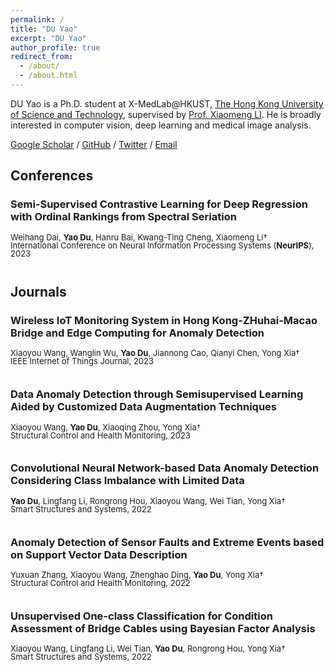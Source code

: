 ```yaml
---
permalink: /
title: "DU Yao"
excerpt: "DU Yao"
author_profile: true
redirect_from: 
  - /about/
  - /about.html
---
```


DU Yao is a Ph.D. student at X-MedLab@HKUST, [The Hong Kong University of Science and Technology](https://hkust.edu.hk/), supervised by [Prof. Xiaomeng LI](https://xmengli.github.io/). He is broadly interested in computer vision, deep learning and medical image analysis.

[Google Scholar](https://scholar.google.com.hk/citations?user=8krbrWsAAAAJ&hl=zh-CN) / [GitHub](https://github.com/duyao-art) / [Twitter](https://twitter.com/yao53513502) / [Email](ydubf@connect.ust.hk)


Conferences
-----
### Semi-Supervised Contrastive Learning for Deep Regression with Ordinal Rankings from Spectral Seriation
<p style="line-height:1.0">
<font size="2">
Weihang Dai, <strong>Yao Du</strong>, Hanru Bai, Kwang-Ting Cheng, Xiaomeng Li†<br />
International Conference on Neural Information Processing Systems (<strong>NeurIPS</strong>), 2023<br />
<br />
</font>
</p>

Journals
-----
### Wireless IoT Monitoring System in Hong Kong-ZHuhai-Macao Bridge and Edge Computing for Anomaly Detection
<p style="line-height:1.0">
<font size="2">
Xiaoyou Wang, Wanglin Wu, <strong>Yao Du</strong>, Jiannong Cao, Qianyi Chen, Yong Xia†<br />
IEEE Internet of Things Journal, 2023<br />
<br />
</font>
</p>

### Data Anomaly Detection through Semisupervised Learning Aided by Customized Data Augmentation Techniques
<p style="line-height:1.0">
<font size="2">
Xiaoyou Wang, <strong>Yao Du</strong>, Xiaoqing Zhou, Yong Xia†<br />
Structural Control and Health Monitoring, 2023<br />
<br />
</font>
</p>

### Convolutional Neural Network-based Data Anomaly Detection Considering Class Imbalance with Limited Data
<p style="line-height:1.0">
<font size="2">
<strong>Yao Du</strong>, Lingfang Li, Rongrong Hou, Xiaoyou Wang, Wei Tian, Yong Xia†<br />
Smart Structures and Systems, 2022<br />
<br />
</font>
</p>

### Anomaly Detection of Sensor Faults and Extreme Events based on Support Vector Data Description
<p style="line-height:1.0">
<font size="2">
Yuxuan Zhang, Xiaoyou Wang, Zhenghao Ding, <strong>Yao Du</strong>, Yong Xia†<br />
Structural Control and Health Monitoring, 2022<br />
<br />
</font>
</p>

### Unsupervised One-class Classification for Condition Assessment of Bridge Cables using Bayesian Factor Analysis
<p style="line-height:1.0">
<font size="2">
Xiaoyou Wang, Lingfang Li, Wei Tian, <strong>Yao Du</strong>, Rongrong Hou, Yong Xia†<br />
Smart Structures and Systems, 2022<br />
<br />
</font>
</p>
